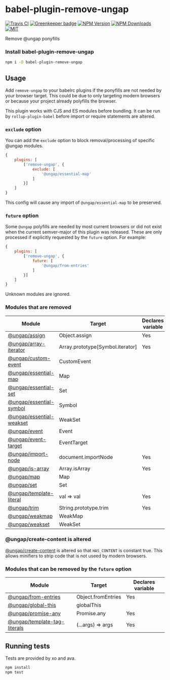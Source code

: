 # babel-plugin-remove-ungap

[![Travis CI][travis-image]][travis-url]
[![Greenkeeper badge][gk-image]](https://greenkeeper.io/)
[![NPM Version][npm-image]][npm-url]
[![NPM Downloads][downloads-image]][downloads-url]
[![MIT][license-image]](LICENSE)

Remove @ungap ponyfills


### Install babel-plugin-remove-ungap

```sh
npm i -D babel-plugin-remove-ungap
```


## Usage

Add `remove-ungap` to your babelrc plugins if the ponyfills are not needed by your
browser target.  This could be due to only targeting modern browsers or because
your project already polyfills the browser.

This plugin works with CJS and ES modules before bundling.  It can be run by
`rollup-plugin-babel` before import or require statements are altered.


### `exclude` option

You can add the `exclude` option to block removal/processing of specific @ungap modules.

```js
{
	plugins: [
		['remove-ungap', {
			exclude: [
				'@ungap/essential-map'
			]
		}]
	]
}
```

This config will cause any import of `@ungap/essential-map` to be preserved.


### `future` option

Some `@ungap` polyfills are needed by most current browsers or did not exist when the
current semver-major of this plugin was released.  These are only processed if explicitly
requested by the `future` option.  For example:
```js
{
	plugins: [
		['remove-ungap', {
			future: [
				'@ungap/from-entries'
			]
		}]
	]
}
```

Unknown modules are ignored.


### Modules that are removed

Module|Target|Declares variable
-|-|-
[@ungap/assign](https://github.com/ungap/assign)|Object.assign|Yes
[@ungap/array-iterator](https://github.com/ungap/array-iterator)|Array.prototype[Symbol.iterator]|Yes
[@ungap/custom-event](https://github.com/ungap/custom-event)|CustomEvent
[@ungap/essential-map](https://github.com/ungap/essential-map)|Map
[@ungap/essential-set](https://github.com/ungap/essential-set)|Set
[@ungap/essential-symbol](https://github.com/ungap/essential-symbol)|Symbol
[@ungap/essential-weakset](https://github.com/ungap/essential-weakset)|WeakSet
[@ungap/event](https://github.com/ungap/event)|Event
[@ungap/event-target](https://github.com/ungap/event-target)|EventTarget
[@ungap/import-node](https://github.com/ungap/import-node)|document.importNode|Yes
[@ungap/is-array](https://github.com/ungap/is-array)|Array.isArray|Yes
[@ungap/map](https://github.com/ungap/map)|Map
[@ungap/set](https://github.com/ungap/set)|Set
[@ungap/template-literal](https://github.com/ungap/template-literal)|val => val|Yes
[@ungap/trim](https://github.com/ungap/trim)|String.prototype.trim|Yes
[@ungap/weakmap](https://github.com/ungap/weakmap)|WeakMap
[@ungap/weakset](https://github.com/ungap/weakset)|WeakSet


### @ungap/create-content is altered

[@ungap/create-content](https://github.com/ungap/create-content) is altered so that
`HAS_CONTENT` is constant true.  This allows minifiers to strip code that is not useed
by modern browsers.


### Modules that can be removed by the `future` option

Module|Target|Declares variable
-|-|-
[@ungap/from-entries](https://github.com/ungap/from-entries)|Object.fromEntries|Yes
[@ungap/global-this](https://github.com/ungap/global-this)|globalThis
[@ungap/promise-any](https://github.com/ungap/promise-any)|Promise.any|Yes
[@ungap/template-tag-literals](https://github.com/ungap/template-tag-literals)|(...args) => args|Yes


## Running tests

Tests are provided by xo and ava.

```sh
npm install
npm test
```

[npm-image]: https://img.shields.io/npm/v/babel-plugin-remove-ungap.svg
[npm-url]: https://npmjs.org/package/babel-plugin-remove-ungap
[travis-image]: https://travis-ci.org/cfware/babel-plugin-remove-ungap.svg?branch=master
[travis-url]: https://travis-ci.org/cfware/babel-plugin-remove-ungap
[gk-image]: https://badges.greenkeeper.io/cfware/babel-plugin-remove-ungap.svg
[downloads-image]: https://img.shields.io/npm/dm/babel-plugin-remove-ungap.svg
[downloads-url]: https://npmjs.org/package/babel-plugin-remove-ungap
[license-image]: https://img.shields.io/npm/l/babel-plugin-remove-ungap.svg
